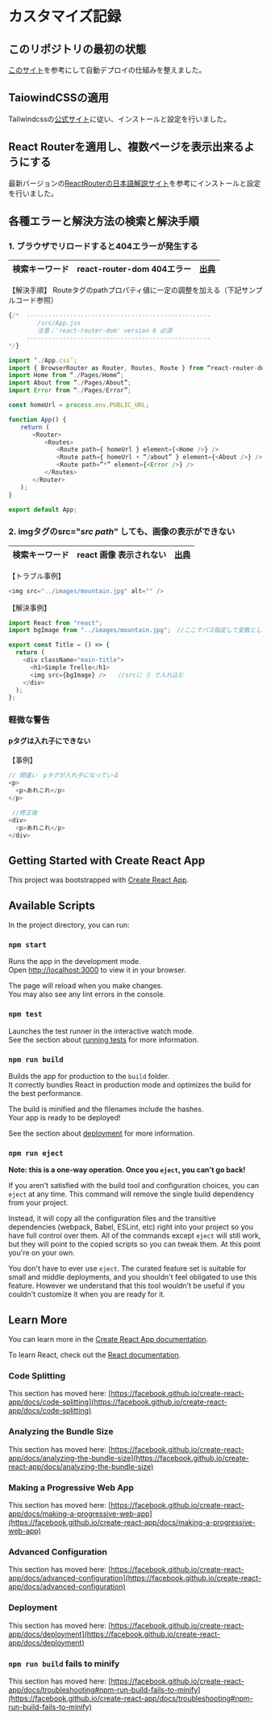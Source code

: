 # カスタマイズ記録

## このリポジトリの最初の状態

[このサイト](https://qiita.com/tat_mae084/items/745761eee6cd1d42949d)を参考にして自動デプロイの仕組みを整えました。

## TaiowindCSSの適用

Tailwindcssの[公式サイト](https://tailwindcss.com/docs/guides/create-react-app)に従い、インストールと設定を行いました。

## React Routerを適用し、複数ページを表示出来るようにする

最新バージョンの[ReactRouterの日本語解説サイト](https://ralacode.com/blog/post/how-to-use-react-router/)を参考にインストールと設定を行いました。

## 各種エラーと解決方法の検索と解決手順

### 1. ブラウザでリロードすると404エラーが発生する

|検索キーワード|react-router-dom 404エラー|[出典](https://kubogen.com/web-programing-299/)
---- | ---- | ----

【解決手順】
Routeタグのpathプロパティ値に一定の調整を加える（下記サンプルコード参照）

```javascript
{/*  ---------------------------------------------------
        /src/App.jsx  
        注意；'react-router-dom' version 6 必須
     ---------------------------------------------------
*/}

import ‘./App.css’;
import { BrowserRouter as Router, Routes, Route } from “react-router-dom”;
import Home from “./Pages/Home”;
import About from “./Pages/About”;
import Error from “./Pages/Error”;

const homeUrl = process.env.PUBLIC_URL;

function App() {
　　return (
　　　　<Router>
　　　　　　<Routes>
　　　　　　　　<Route path={ homeUrl } element={<Home />} />
　　　　　　　　<Route path={ homeUrl + “/about” } element={<About />} />
　　　　　　　　<Route path=”*” element={<Error />} />
　　　　　　</Routes>
　　　　</Router>
　　);
}

export default App;
```

### 2. imgタグのsrc="<i>src path</i>" しても、画像の表示ができない

|検索キーワード|react 画像 表示されない|[出典](http://shincode.info/2021/08/17/cant-display-image-with-react/)
---- | ---- | ----

【トラブル事例】

```javascript
<img src="../images/mountain.jpg" alt="" />
```

【解決事例】

```javascript
import React from "react";
import bgImage from "../images/mountain.jpg";　//ここでパス指定して変数として利用する

export const Title = () => {
  return (
    <div className="main-title">
      <h1>Simple Trello</h1>
      <img src={bgImage} />　　//srcに｛｝で入れ込む
    </div>
  );
};
```

### 軽微な警告

#### pタグは入れ子にできない

【事例】

 ```javascript
 // 間違い　pタグが入れ子になっている
 <p>
   <p>あれこれ</p>
 </p>
 
  //修正後
 <div>
   <p>あれこれ</p>
 </div>
``` 

## Getting Started with Create React App

This project was bootstrapped with [Create React App](https://github.com/facebook/create-react-app).

## Available Scripts

In the project directory, you can run:

### `npm start`

Runs the app in the development mode.\
Open [http://localhost:3000](http://localhost:3000) to view it in your browser.

The page will reload when you make changes.\
You may also see any lint errors in the console.

### `npm test`

Launches the test runner in the interactive watch mode.\
See the section about [running tests](https://facebook.github.io/create-react-app/docs/running-tests) for more information.

### `npm run build`

Builds the app for production to the `build` folder.\
It correctly bundles React in production mode and optimizes the build for the best performance.

The build is minified and the filenames include the hashes.\
Your app is ready to be deployed!

See the section about [deployment](https://facebook.github.io/create-react-app/docs/deployment) for more information.

### `npm run eject`

**Note: this is a one-way operation. Once you `eject`, you can't go back!**

If you aren't satisfied with the build tool and configuration choices, you can `eject` at any time. This command will remove the single build dependency from your project.

Instead, it will copy all the configuration files and the transitive dependencies (webpack, Babel, ESLint, etc) right into your project so you have full control over them. All of the commands except `eject` will still work, but they will point to the copied scripts so you can tweak them. At this point you're on your own.

You don't have to ever use `eject`. The curated feature set is suitable for small and middle deployments, and you shouldn't feel obligated to use this feature. However we understand that this tool wouldn't be useful if you couldn't customize it when you are ready for it.

## Learn More

You can learn more in the [Create React App documentation](https://facebook.github.io/create-react-app/docs/getting-started).

To learn React, check out the [React documentation](https://reactjs.org/).

### Code Splitting

This section has moved here: [https://facebook.github.io/create-react-app/docs/code-splitting](https://facebook.github.io/create-react-app/docs/code-splitting)

### Analyzing the Bundle Size

This section has moved here: [https://facebook.github.io/create-react-app/docs/analyzing-the-bundle-size](https://facebook.github.io/create-react-app/docs/analyzing-the-bundle-size)

### Making a Progressive Web App

This section has moved here: [https://facebook.github.io/create-react-app/docs/making-a-progressive-web-app](https://facebook.github.io/create-react-app/docs/making-a-progressive-web-app)

### Advanced Configuration

This section has moved here: [https://facebook.github.io/create-react-app/docs/advanced-configuration](https://facebook.github.io/create-react-app/docs/advanced-configuration)

### Deployment

This section has moved here: [https://facebook.github.io/create-react-app/docs/deployment](https://facebook.github.io/create-react-app/docs/deployment)

### `npm run build` fails to minify

This section has moved here: [https://facebook.github.io/create-react-app/docs/troubleshooting#npm-run-build-fails-to-minify](https://facebook.github.io/create-react-app/docs/troubleshooting#npm-run-build-fails-to-minify)
